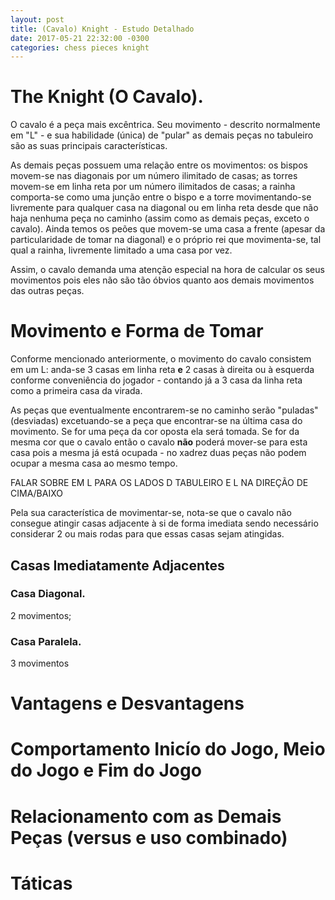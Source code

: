 ```yaml
---
layout: post
title: (Cavalo) Knight - Estudo Detalhado
date: 2017-05-21 22:32:00 -0300
categories: chess pieces knight 
---
```


# The Knight (O Cavalo).

O cavalo é a peça mais excêntrica. Seu movimento - descrito normalmente em "L" - e sua habilidade (única) de "pular" as demais peças no tabuleiro são as suas principais características.

As demais peças possuem uma relação entre os movimentos: os bispos movem-se nas diagonais por um número ilimitado de casas; as torres movem-se em linha reta por um número ilimitados de casas; a rainha comporta-se como uma junção entre o bispo e a torre movimentando-se livremente para qualquer casa na diagonal ou em linha reta desde que não haja nenhuma peça no caminho (assim como as demais peças, exceto o cavalo). Ainda temos os peões que movem-se uma casa a frente (apesar da particularidade de tomar na diagonal) e o próprio rei que movimenta-se, tal qual a rainha, livremente limitado a uma casa por vez.

Assim, o cavalo demanda uma atenção especial na hora de calcular os seus movimentos pois eles não são tão óbvios quanto aos demais movimentos das outras peças.

# Movimento e Forma de Tomar

Conforme mencionado anteriormente, o movimento do cavalo consistem em um L: anda-se 3 casas em linha reta **e** 2 casas à direita ou à esquerda conforme conveniência do jogador - contando já a 3 casa da linha reta como a primeira casa da virada.

As peças que eventualmente encontrarem-se no caminho serão "puladas" (desviadas) excetuando-se a peça que encontrar-se na última casa do movimento. Se for uma peça da cor oposta ela será tomada. Se for da mesma cor que o cavalo então o cavalo **não** poderá mover-se para esta casa pois a mesma já está ocupada - no xadrez duas peças não podem ocupar a mesma casa ao mesmo tempo.

FALAR SOBRE EM L PARA OS LADOS D TABULEIRO E L NA DIREÇÃO DE CIMA/BAIXO

Pela sua característica de movimentar-se, nota-se que o cavalo não consegue atingir casas adjacente à si de forma imediata sendo necessário considerar 2 ou mais rodas para que essas casas sejam atingidas.

## Casas Imediatamente Adjacentes

### Casa Diagonal.

2 movimentos;

### Casa Paralela.

3 movimentos

# Vantagens e Desvantagens

# Comportamento Inicío do Jogo, Meio do Jogo e Fim do Jogo

# Relacionamento com as Demais Peças (versus e uso combinado)

# Táticas


